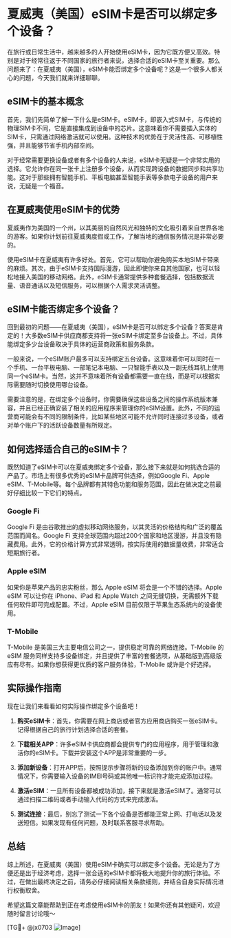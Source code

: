 # 夏威夷（美国）eSIM卡是否可以绑定多个设备？

在旅行或日常生活中，越来越多的人开始使用eSIM卡，因为它既方便又高效。特别是对于经常往返于不同国家的旅行者来说，选择合适的eSIM卡至关重要。那么问题来了：在夏威夷（美国），eSIM卡能否绑定多个设备呢？这是一个很多人都关心的问题，今天我们就来详细聊聊。

## eSIM卡的基本概念

首先，我们先简单了解一下什么是eSIM卡。eSIM卡，即嵌入式SIM卡，与传统的物理SIM卡不同，它是直接集成到设备中的芯片。这意味着你不需要插入实体的SIM卡，只需通过网络激活就可以使用。这种技术的优势在于灵活性高、可移植性强，并且能够节省手机内部空间。

对于经常需要更换设备或者有多个设备的人来说，eSIM卡无疑是一个非常实用的选择。它允许你在同一张卡上注册多个设备，从而实现跨设备的数据同步和共享功能。这对于那些拥有智能手机、平板电脑甚至智能手表等多款电子设备的用户来说，无疑是一个福音。

## 在夏威夷使用eSIM卡的优势

夏威夷作为美国的一个州，以其美丽的自然风光和独特的文化吸引着来自世界各地的游客。如果你计划前往夏威夷度假或工作，了解当地的通信服务情况是非常必要的。

使用eSIM卡在夏威夷有许多好处。首先，它可以帮助你避免购买本地SIM卡带来的麻烦。其次，由于eSIM卡支持国际漫游，因此即使你来自其他国家，也可以轻松地接入美国的移动网络。此外，eSIM卡通常提供多种套餐选择，包括数据流量、语音通话以及短信服务，可以根据个人需求灵活调整。

## eSIM卡能否绑定多个设备？

回到最初的问题——在夏威夷（美国），eSIM卡是否可以绑定多个设备？答案是肯定的！大多数eSIM卡供应商都支持将一张eSIM卡绑定至多台设备上。不过，具体能绑定多少台设备取决于具体的运营商政策和服务条款。

一般来说，一个eSIM账户最多可以支持绑定五台设备。这意味着你可以同时在一个手机、一台平板电脑、一部笔记本电脑、一只智能手表以及一副无线耳机上使用同一个eSIM卡。当然，这并不意味着所有设备都需要一直在线，而是可以根据实际需要随时切换使用哪台设备。

需要注意的是，在绑定多个设备时，你需要确保这些设备之间的操作系统版本兼容，并且已经正确安装了相关的应用程序来管理你的eSIM设置。此外，不同的运营商可能会有不同的限制条件，比如某些地区可能不允许同时连接过多设备，或者对单个账户下的活跃设备数量有所规定。

## 如何选择适合自己的eSIM卡？

既然知道了eSIM卡可以在夏威夷绑定多个设备，那么接下来就是如何挑选合适的产品了。市场上有很多优秀的eSIM卡品牌可供选择，例如Google Fi、Apple eSIM、T-Mobile等。每个品牌都有其特色功能和服务范围，因此在做决定之前最好仔细比较一下它们的特点。

### Google Fi
Google Fi 是由谷歌推出的虚拟移动网络服务，以其灵活的价格结构和广泛的覆盖范围而闻名。Google Fi 支持全球范围内超过200个国家和地区漫游，并且没有隐藏费用。此外，它的价格计算方式非常透明，按实际使用的数据量收费，非常适合短期旅行者。

### Apple eSIM
如果你是苹果产品的忠实粉丝，那么 Apple eSIM 将会是一个不错的选择。Apple eSIM 可以让你在 iPhone、iPad 和 Apple Watch 之间无缝切换，无需额外下载任何软件即可完成配置。不过，Apple eSIM 目前仅限于苹果生态系统内的设备使用。

### T-Mobile
T-Mobile 是美国三大主要电信公司之一，提供稳定可靠的网络连接。T-Mobile 的 eSIM 服务同样支持多设备绑定，并且提供了丰富的套餐选项，从基础版到高级版应有尽有。如果你想获得更优质的客户服务体验，T-Mobile 或许是个好选择。

## 实际操作指南

现在让我们来看看如何实际操作绑定多个设备吧！

1. **购买eSIM卡**：首先，你需要在网上商店或者官方应用商店购买一张eSIM卡。记得根据自己的旅行计划选择合适的套餐。
   
2. **下载相关APP**：许多eSIM卡供应商都会提供专门的应用程序，用于管理和激活你的eSIM卡。下载并安装这个APP是非常重要的一步。

3. **添加新设备**：打开APP后，按照提示步骤将新的设备添加到你的账户中。通常情况下，你需要输入设备的IMEI号码或其他唯一标识符才能完成添加过程。

4. **激活eSIM**：一旦所有设备都被成功添加，接下来就是激活eSIM了。通常可以通过扫描二维码或者手动输入代码的方式来完成激活。

5. **测试连接**：最后，别忘了测试一下各个设备是否都能正常上网、打电话以及发送短信。如果发现有任何问题，及时联系客服寻求帮助。

## 总结

综上所述，在夏威夷（美国）使用eSIM卡确实可以绑定多个设备。无论是为了方便还是出于经济考虑，选择一张合适的eSIM卡都将极大地提升你的旅行体验。不过，在做出最终决定之前，请务必仔细阅读相关条款细则，并结合自身实际情况进行权衡取舍。

希望这篇文章能帮助到正在考虑使用eSIM卡的朋友！如果你还有其他疑问，欢迎随时留言讨论哦～

[TG💪+ @jx0703 ![Image](https://github.com/user-attachments/assets/dbca1d08-cadb-493c-b0ec-ad6f7a83f270)]